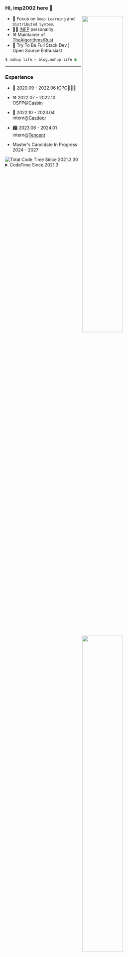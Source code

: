 ### Hi, imp2002 here 👋

[<img align="right" width="51%" src="https://readme-card.imp2002.com/api?username=imp2002&show_icons=true&icon_color=CE1D2D&text_color=718096&bg_color=ffffff&hide_title=true" />](https://metrics.lecoq.io/imp2002?template=classic)

- 🌱 Focus on `Deep Learning` and `Distributed System`.
- 👨‍🔬 [INFP](https://www.16personalities.com/infp-personality) personality
- ⚒️ Maintainer of [TheAlgorithms/Rust](https://github.com/TheAlgorithms/Rust)
- 🔭 Try To Be Full Stack Dev | Open Source Enthusiast

```sh
$ nohup life > blog.nohup.life &
```
---

### Experience
<img width="51%" align="right" src="https://readme-card.imp2002.com/api/wakatime?username=imp2002&range=last_7_days&layout=compact&langs_count=8&show_icons=true&icon_color=CE1D2D&text_color=718096&bg_color=ffffff&custom_title=CodeTime%20Over%20Last%207%20Days"/>

- 🥉 2020.09 - 2022.06 [ICPC](https://icpc.global/regionals/abouticpc)💭💡🎈 
- ⚒️ 2022.07 - 2022.10 OSPP@[Casbin](https://github.com/casbin)
- 🌆 2022.10 - 2023.04 intern@[Casdoor](https://github.com/casbin/casdoor)
- 🏙️ 2023.06 - 2024.01 intern@[Tencent](https://github.com/Tencent)
  
- Master's Candidate In Progress 2024 - 2027

<img src="https://wakatime.com/badge/user/70400143-077f-46cf-9ac2-ac211b28f700.svg" title="Total Code Time Since 2021.3.30"/>


<details><summary>CodeTime Since 2021.3</summary>
<img align="center" width="90%" src="https://wakatime.com/share/@imp2002/205976b6-e11c-436e-894b-d68a6eaeddf9.svg"></img>
</details>
